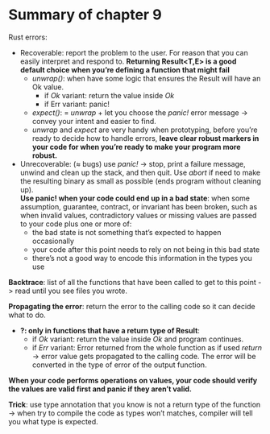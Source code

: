 # Summary of chapter 9
Rust errors:
- Recoverable: report the problem to the user. For reason that you can easily interpret and respond to. **Returning Result<T,E>  is a good default choice when you’re defining a function that might fail**
    - _unwrap()_: when have some logic that ensures the Result will have an Ok value.
        - if _Ok_ variant: return the value inside _Ok_
        - if Err variant: panic!
    - _expect()_: = _unwrap_ + let you choose the _panic!_ error message -> convey your intent and easier to find.
    - _unwrap_ and _expect_ are very handy when prototyping, before you’re ready to decide how to handle errors, **leave clear robust markers in your code for when you’re ready to make your program more robust.**
- Unrecoverable: (≈ bugs) use _panic!_ -> stop, print a failure message, unwind and clean up the stack, and then quit. Use _abort_ if need to make the resulting binary as small as possible (ends program without cleaning up). \
**Use panic! when your code could end up in a bad state**: when some assumption, guarantee, contract, or invariant has been broken, such as when invalid values, contradictory values or missing values are passed to your code plus one or more of:
    - the bad state is not something that’s expected to happen occasionally
    - your code after this point needs to rely on not being in this bad state
    - there’s not a good way to encode this information in the types you use

**Backtrace**: list of all the functions that have been called to get to this point -> read until you see files you wrote.

**Propagating the error**: return the error to the calling code so it can decide what to do.
- **?: only in functions that have a return type of Result**:
    - if _Ok_ variant: return the value inside _Ok_ and program continues.
    - if _Err_ variant:  Error returned from the whole function as if used _return_ -> error value gets propagated to the calling code. The error will be converted in the type of error of the output function. 

**When your code performs operations on values, your code should verify the values are valid first and panic if they aren’t valid.**


**Trick**: use type annotation that you know is not a return type of the function -> when try to compile the code as types won’t matches, compiler will tell you what type is expected.




